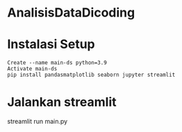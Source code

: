 # AnalisisDataDicoding
# Instalasi Setup
```
Create --name main-ds python=3.9
Activate main-ds
pip install pandasmatplotlib seaborn jupyter streamlit 
```
# Jalankan streamlit
streamlit run main.py
